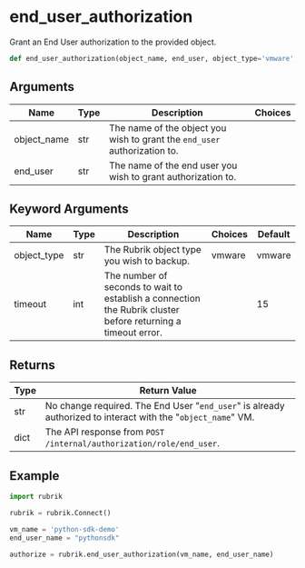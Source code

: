 # end_user_authorization

Grant an End User authorization to the provided object.
```py
def end_user_authorization(object_name, end_user, object_type='vmware', timeout=15)
```

## Arguments
| Name        | Type | Description                                                                 | Choices |
|-------------|------|-----------------------------------------------------------------------------|---------|
| object_name  | str  | The name of the object you wish to grant the `end_user` authorization to. |         |
| end_user  | str  | The name of the end user you wish to grant authorization to. |         |
## Keyword Arguments
| Name        | Type | Description                                                                 | Choices | Default |
|-------------|------|-----------------------------------------------------------------------------|---------|---------|
| object_type  | str  | The Rubrik object type you wish to backup.  |    vmware     |    vmware      |
| timeout  | int  | The number of seconds to wait to establish a connection the Rubrik cluster before returning a timeout error.  |         |    15     |

## Returns
| Type | Return Value                                                                                   |
|------|-----------------------------------------------------------------------------------------------|
| str  | No change required. The End User "`end_user`" is already authorized to interact with the "`object_name`" VM. |
| dict  | The API response from `POST /internal/authorization/role/end_user`. |
## Example
```py
import rubrik

rubrik = rubrik.Connect()

vm_name = 'python-sdk-demo'
end_user_name = "pythonsdk"

authorize = rubrik.end_user_authorization(vm_name, end_user_name)
```
